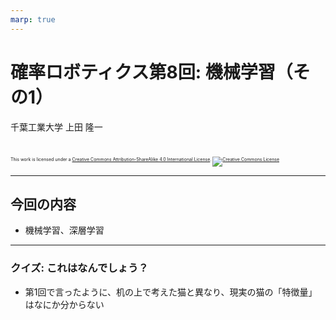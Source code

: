 ```yaml
---
marp: true
---
```


<!-- footer: 確率ロボティクス第6回 -->

# 確率ロボティクス第8回: 機械学習（その1）

千葉工業大学 上田 隆一

<br />

<p style="font-size:50%">
This work is licensed under a <a rel="license" href="http://creativecommons.org/licenses/by-sa/4.0/">Creative Commons Attribution-ShareAlike 4.0 International License</a>.
<a rel="license" href="http://creativecommons.org/licenses/by-sa/4.0/">
<img alt="Creative Commons License" style="border-width:0" src="https://i.creativecommons.org/l/by-sa/4.0/88x31.png" /></a>
</p>

---

<!-- paginate: true -->

## 今回の内容

- 機械学習、深層学習

---

### クイズ: これはなんでしょう？

- 第1回で言ったように、机の上で考えた猫と異なり、現実の猫の「特徴量」はなにか分からない
